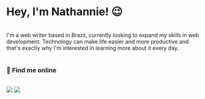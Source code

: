 <h1>Hey, I'm Nathannie! 😉</h1>
<br>
I'm a web writer based in Brazil, currently looking to expand my skills in web development. Technology can make life easier and more productive and that's exactly why I'm interested in learning more about it every day.
<br>
<br>

<h3>🔗 Find me online</h3>
<br>
<div>
<a href="https://twitter.com/nathgoesdigital" target="_blank"><img src="https://img.shields.io/badge/twitter-1DA1F2?style=for-the-badge&logo=twitter&logoColor=white" target="_blank"></a>
<a href="https://www.linkedin.com/in/nathanniegomes/" target="_blank"><img src="https://img.shields.io/badge/-LinkedIn-%230077B5?style=for-the-badge&logo=linkedin&logoColor=white" target="_blank"></a>   
</div>
